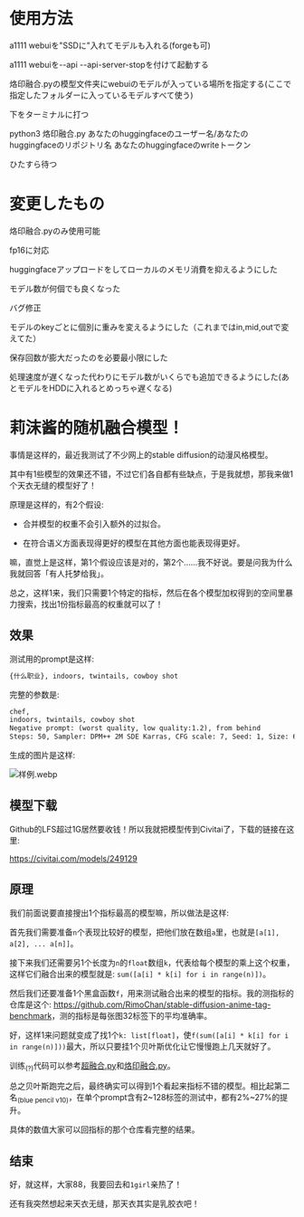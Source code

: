 # 使用方法

a1111 webuiを"SSDに"入れてモデルも入れる(forgeも可)

a1111 webuiを--api --api-server-stopを付けて起動する

烙印融合.pyの模型文件夹にwebuiのモデルが入っている場所を指定する(ここで指定したフォルダーに入っているモデルすべて使う)

下をターミナルに打つ
 
python3 烙印融合.py あなたのhuggingfaceのユーザー名/あなたのhuggingfaceのリポジトリ名 あなたのhuggingfaceのwriteトークン

ひたすら待つ

# 変更したもの

烙印融合.pyのみ使用可能

fp16に対応

huggingfaceアップロードをしてローカルのメモリ消費を抑えるようにした

モデル数が何個でも良くなった

バグ修正

モデルのkeyごとに個別に重みを変えるようにした（これまではin,mid,outで変えてた）

保存回数が膨大だったのを必要最小限にした

処理速度が遅くなった代わりにモデル数がいくらでも追加できるようにした(あとモデルをHDDに入れるとめっちゃ遅くなる)

# 莉沫酱的随机融合模型！

事情是这样的，最近我测试了不少网上的stable diffusion的动漫风格模型。

其中有1些模型的效果还不错，不过它们各自都有些缺点，于是我就想，那我来做1个天衣无缝的模型好了！

原理是这样的，有2个假设: 

- 合并模型的权重不会引入额外的过拟合。

- 在符合语义方面表现得更好的模型在其他方面也能表现得更好。

嘛，直觉上是这样，第1个假设应该是对的，第2个……我不好说。要是问我为什么我就回答「有人托梦给我」。

总之，这样1来，我们只需要1个特定的指标，然后在各个模型加权得到的空间里暴力搜索，找出1份指标最高的权重就可以了！


## 效果

测试用的prompt是这样: 

```txt
{什么职业}, indoors, twintails, cowboy shot
```

完整的参数是: 

```txt
chef,
indoors, twintails, cowboy shot
Negative prompt: (worst quality, low quality:1.2), from behind
Steps: 50, Sampler: DPM++ 2M SDE Karras, CFG scale: 7, Seed: 1, Size: 640x896, Model hash: c0f0b6c83c, Model: rimochan_random_mix_2.1, VAE hash: 500ea30284, VAE: blessed2.vae.safetensors, Clip skip: 2, Eta: 0.68, Script: X/Y/Z plot, X Type: Prompt S/R, X Values: "chef,scientist,witch,priest,maid,princess,ninja", Y Type: Seed, Y Values: "1,1000", Fixed Y Values: "1, 1000", Version: v1.7.0
```

生成的图片是这样:

![样例.webp](样例.webp)


## 模型下载

Github的LFS超过1G居然要收钱！所以我就把模型传到Civitai了，下载的链接在这里:

<https://civitai.com/models/249129>


## 原理

我们前面说要直接搜出1个指标最高的模型嘛，所以做法是这样:

首先我们需要准备`n`个表现比较好的模型，把他们放在数组`a`里，也就是`[a[1], a[2], ... a[n]]`。

接下来我们还需要另1个长度为`n`的`float`数组`k`，代表给每个模型的乘上这个权重，这样它们融合出来的模型就是: `sum([a[i] * k[i] for i in range(n)])`。

然后我们还要准备1个黑盒函数`f`，用来测试融合出来的模型的指标。我的测指标的仓库是这个: <https://github.com/RimoChan/stable-diffusion-anime-tag-benchmark>，测的指标是每张图32标签下的平均准确率。

好，这样1来问题就变成了找1个`k: list[float]`，使`f(sum([a[i] * k[i] for i in range(n)]))`最大，所以只要挂1个贝叶斯优化让它慢慢跑上几天就好了。

训练<sub>(?)</sub>代码可以参考[超融合.py](超融合.py)和[烙印融合.py](烙印融合.py)。

总之贝叶斯跑完之后，最终确实可以得到1个看起来指标不错的模型。相比起第二名<sub>(blue pencil v10)</sub>，在单个prompt含有2~128标签的测试中，都有2%~27%的提升。

具体的数值大家可以回指标的那个仓库看完整的结果。


## 结束

好，就这样，大家88，我要回去和`1girl`亲热了！

还有我突然想起来天衣无缝，那天衣其实是乳胶衣吧！
